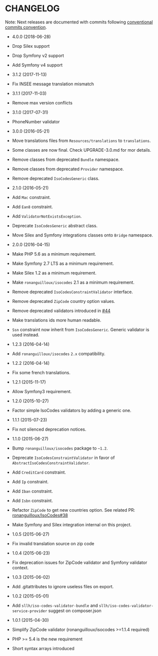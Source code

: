 # CHANGELOG

Note: Next releases are documented with commits following
[conventional commits convention](https://www.conventionalcommits.org/).

* 4.0.0 (2018-06-28)

 * Drop Silex support
 * Drop Symfony v2 support
 * Add Symfony v4 support

* 3.1.2 (2017-11-13)

 * Fix INSEE message translation mismatch

* 3.1.1 (2017-11-03)

 * Remove max version conflicts

* 3.1.0 (2017-07-31)

 * PhoneNumber validator

* 3.0.0 (2016-05-21)

 * Move translations files from `Resources/translations` to `translations`.
 * Some classes are now final. Check UPGRADE-3.0.md for mor details.
 * Remove classes from deprecated `Bundle` namespace.
 * Remove classes from deprecated `Provider` namespace.
 * Remove deprecated `IsoCodesGeneric` class.

* 2.1.0 (2016-05-21)

 * Add `Mac` constraint.
 * Add `Ean8` constraint.
 * Add `ValidatorNotExistsException`.
 * Deprecate `IsoCodesGeneric` abstract class.
 * Move Silex and Symfony integrations classes onto `Bridge` namespace.

* 2.0.0 (2016-04-15)

 * Make PHP 5.6 as a minimum requirement.
 * Make Symfony 2.7 LTS as a minimum requirement.
 * Make Silex 1.2 as a minimum requirement.
 * Make `ronanguilloux/isocodes` 2.1 as a minimum requirement.
 * Remove deprecated `IsoCodesConstraintValidator` interface.
 * Remove deprecated `ZipCode` country option values.
 * Remove deprecated validators introduced in [#44](https://github.com/Soullivaneuh/IsoCodesValidator/pull/44)
 * Make translations ids more human readable.
 * `Ssn` constraint now inherit from `IsoCodesGeneric`. Generic validator is used instead.

* 1.2.3 (2016-04-14)

 * Add `ronanguilloux/isocodes` `2.x` compatibility.

* 1.2.2 (2016-04-14)

 * Fix some french translations.

* 1.2.1 (2015-11-17)

 * Allow Symfony3 requirement.

* 1.2.0 (2015-10-27)

 * Factor simple IsoCodes validators by adding a generic one.

* 1.1.1 (2015-07-23)

 * Fix not silenced deprecation notices.

* 1.1.0 (2015-06-27)

 * Bump `ronanguilloux/isocodes` package to `~1.2`.
 * Deprecate `IsoCodesConstraintValidator` in favor of `AbstractIsoCodesConstraintValidator`.
 * Add `CreditCard` constraint.
 * Add `Ip` constraint.
 * Add `Iban` constraint.
 * Add `Isbn` constraint.
 * Refactor `ZipCode` to get new countries option. See related PR: [ronanguilloux/IsoCodes#38](https://github.com/ronanguilloux/IsoCodes/pull/38)
 * Make Symfony and Silex integration internal on this project.

* 1.0.5 (2015-06-27)

 * Fix invalid translation source on zip code

* 1.0.4 (2015-06-23)

 * Fix deprecation issues for ZipCode validator and Symfony validator context.

* 1.0.3 (2015-06-02)

 * Add .gitattributes to ignore useless files on export.

* 1.0.2 (2015-05-01)

 * Add `sllh/iso-codes-validator-bundle` and `sllh/iso-codes-validator-service-provider` suggest on composer.json

* 1.0.1 (2015-04-30)

 * Simplify ZipCode validator (ronanguilloux/isocodes >=1.1.4 required)
 * PHP >= 5.4 is the new requirement
 * Short syntax arrays introduced
